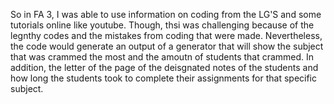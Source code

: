 So in FA 3, I was able to use information on coding from the LG'S and some tutorials online like youtube. Though, thsi was challenging because of the legnthy codes and the mistakes from coding that were made. Nevertheless, the code would generate an output of a generator that will show the subject that was crammed the most and the amoutn of students that crammed. In addition, the letter of the page of the deisgnated notes of the students and how long the students took to complete their assignments for that specific subject.
